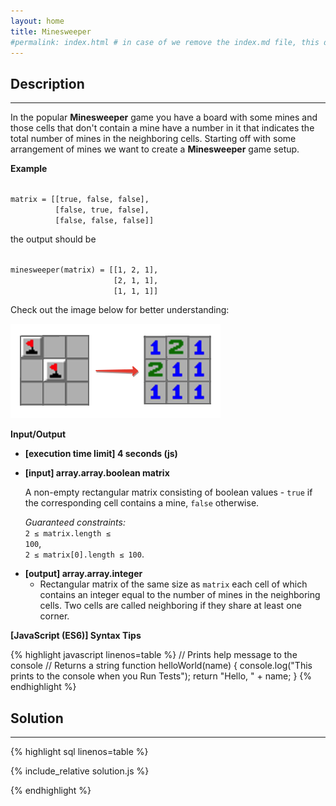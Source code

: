 ```yaml
---
layout: home
title: Minesweeper
#permalink: index.html # in case of we remove the index.md file, this doc will be the index page
---
```


<div class="row">
<div class="columnStmt" markdown="1">

## Description

---

In the popular **Minesweeper** game you have a board with some mines and those cells that don't contain a mine have a number in it that indicates the total number of mines in the neighboring cells. Starting off with some arrangement of mines we want to create a **Minesweeper** game setup.

**Example**

<code type='preformat'>
matrix = [[true, false, false],
          [false, true, false],
          [false, false, false]]
</code>

the output should be

<code type='preformat'>
minesweeper(matrix) = [[1, 2, 1],
                       [2, 1, 1],
                       [1, 1, 1]]
</code>

Check out the image below for better understanding:

![](./images/example.png)

**Input/Output**

- **[execution time limit] 4 seconds (js)**

- **[input] array.array.boolean matrix**

  A non-empty rectangular matrix consisting of boolean values - <code>true</code> if the corresponding cell contains a mine, <code>false</code> otherwise.<br>

  _Guaranteed constraints:_<br>
  <code>2 ≤ matrix.length ≤ 100</code>,<br>
  <code>2 ≤ matrix[0].length ≤ 100</code>.

* **[output] array.array.integer**
  - Rectangular matrix of the same size as <code>matrix</code> each cell of which contains an integer equal to the number of mines in the neighboring cells. Two cells are called neighboring if they share at least one corner.

**[JavaScript (ES6)] Syntax Tips**

{% highlight javascript linenos=table %}
// Prints help message to the console
// Returns a string
function helloWorld(name) {
console.log("This prints to the console when you Run Tests");
return "Hello, " + name;
}
{% endhighlight %}

</div>
<div class="columnSol" markdown="1">

## Solution

---

{% highlight sql linenos=table %}

{% include_relative solution.js %}

{% endhighlight %}

</div>
</div>
